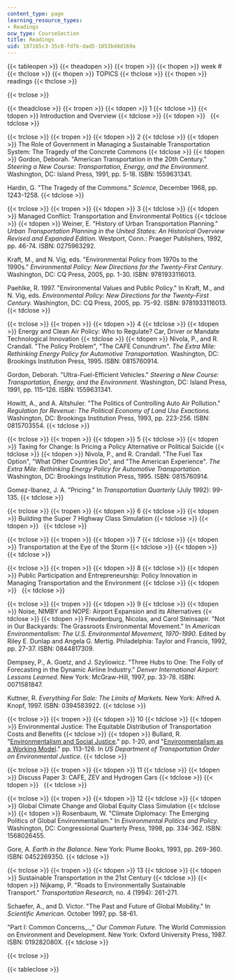 ```yaml
---
content_type: page
learning_resource_types:
- Readings
ocw_type: CourseSection
title: Readings
uid: 187165c3-35c0-fdfb-dad5-1853bd4d169a
---
```


{{< tableopen >}}
{{< theadopen >}}
{{< tropen >}}
{{< thopen >}}
week #
{{< thclose >}}
{{< thopen >}}
TOPICS
{{< thclose >}}
{{< thopen >}}
readings
{{< thclose >}}

{{< trclose >}}

{{< theadclose >}}
{{< tropen >}}
{{< tdopen >}}
1
{{< tdclose >}}
{{< tdopen >}}
Introduction and Overview
{{< tdclose >}}
{{< tdopen >}}
 
{{< tdclose >}}

{{< trclose >}}
{{< tropen >}}
{{< tdopen >}}
2
{{< tdclose >}}
{{< tdopen >}}
The Role of Government in Managing a Sustainable Transportation System: The Tragedy of the Concrete Commons
{{< tdclose >}}
{{< tdopen >}}
Gordon, Deborah. "American Transportation in the 20th Century." _Steering a New Course: Transportation, Energy, and the Environment_. Washington, DC: Island Press, 1991, pp. 5-18. ISBN: 1559631341.  
  
Hardin, G. "The Tragedy of the Commons." _Science_, December 1968, pp. 1243-1258.
{{< tdclose >}}

{{< trclose >}}
{{< tropen >}}
{{< tdopen >}}
3
{{< tdclose >}}
{{< tdopen >}}
Managed Conflict: Transportation and Environmental Politics
{{< tdclose >}}
{{< tdopen >}}
Weiner, E. "History of Urban Transportation Planning." _Urban Transportation Planning in the United States: An Historical Overview Revised and Expanded Edition._ Westport, Conn.: Praeger Publishers, 1992, pp. 46-74. ISBN: 0275963292.  
  
Kraft, M., and N. Vig, eds. "Environmental Policy from 1970s to the 1990s." _Environmental Policy: New Directions for the Twenty-First Century_. Washington, DC: CQ Press, 2005, pp. 1-30. ISBN: 9781933116013.  
  
Paehlke, R. 1997. "Environmental Values and Public Policy." In Kraft, M., and N. Vig, eds. _Environmental Policy: New Directions for the Twenty-First Century._ Washington, DC: CQ Press, 2005, pp. 75-92. ISBN: 9781933116013.
{{< tdclose >}}

{{< trclose >}}
{{< tropen >}}
{{< tdopen >}}
4
{{< tdclose >}}
{{< tdopen >}}
Energy and Clean Air Policy: Who to Regulate? Car, Driver or Mandate Technological Innovation
{{< tdclose >}}
{{< tdopen >}}
Nivola, P., and R. Crandall. "The Policy Problem", "The CAFE Conundrum". _The Extra Mile: Rethinking Energy Policy for Automotive Transportation._ Washington, DC: Brookings Institution Press, 1995. ISBN: 0815760914.  
  
Gordon, Deborah. "Ultra-Fuel-Efficient Vehicles." _Steering a New Course: Transportation, Energy, and the Environment_. Washington, DC: Island Press, 1991, pp. 115-126. ISBN: 1559631341.  
  
Howitt, A., and A. Altshuler. "The Politics of Controlling Auto Air Pollution." _Regulation for Revenue: The Political Economy of Land Use Exactions._ Washington, DC: Brookings Institution Press, 1993, pp. 223-256. ISBN: 0815703554.
{{< tdclose >}}

{{< trclose >}}
{{< tropen >}}
{{< tdopen >}}
5
{{< tdclose >}}
{{< tdopen >}}
Taxing for Change: Is Pricing a Policy Alternative or Political Suicide
{{< tdclose >}}
{{< tdopen >}}
Nivola, P., and R. Crandall. "The Fuel Tax Option", "What Other Countries Do", and "The American Experience". _The Extra Mile: Rethinking Energy Policy for Automotive Transportation._ Washington, DC: Brookings Institution Press, 1995. ISBN: 0815760914.  
  
Gomez-Ibanez, J. A. "Pricing." In _Transportation Quarterly_ (July 1992): 99-135.
{{< tdclose >}}

{{< trclose >}}
{{< tropen >}}
{{< tdopen >}}
6
{{< tdclose >}}
{{< tdopen >}}
Building the Super 7 Highway Class Simulation
{{< tdclose >}}
{{< tdopen >}}
 
{{< tdclose >}}

{{< trclose >}}
{{< tropen >}}
{{< tdopen >}}
7
{{< tdclose >}}
{{< tdopen >}}
Transportation at the Eye of the Storm
{{< tdclose >}}
{{< tdopen >}}
 
{{< tdclose >}}

{{< trclose >}}
{{< tropen >}}
{{< tdopen >}}
8
{{< tdclose >}}
{{< tdopen >}}
Public Participation and Entrepreneurship: Policy Innovation in Managing Transportation and the Environment
{{< tdclose >}}
{{< tdopen >}}
 
{{< tdclose >}}

{{< trclose >}}
{{< tropen >}}
{{< tdopen >}}
9
{{< tdclose >}}
{{< tdopen >}}
Noise, NIMBY and NOPE: Airport Expansion and its Alternatives
{{< tdclose >}}
{{< tdopen >}}
Freudenburg, Nicolas, and Carol Steinsapir. "Not in Our Backyards: The Grassroots Environmental Movement." In _American Environmentalism: The U.S. Environmental Movement, 1970-1990_. Edited by Riley E. Dunlap and Angela G. Mertig. Philadelphia: Taylor and Francis, 1992, pp. 27-37. ISBN: 0844817309.  
  
Dempsey, P., A. Goetz, and J. Szyliowicz. "Three Hubs to One: The Folly of Forecasting in the Dynamic Airline Industry." _Denver International Airport: Lessons Learned._ New York: McGraw-Hill, 1997, pp. 33-78. ISBN: 0071581847.  
  
Kuttner, R. _Everything For Sale: The Limits of Markets._ New York: Alfred A. Knopf, 1997. ISBN: 0394583922.
{{< tdclose >}}

{{< trclose >}}
{{< tropen >}}
{{< tdopen >}}
10
{{< tdclose >}}
{{< tdopen >}}
Environmental Justice: The Equitable Distribution of Transportation Costs and Benefits
{{< tdclose >}}
{{< tdopen >}}
Bullard, R. "[Environmentalism and Social Justice](http://www.fhwa.dot.gov/environment/environmental_justice/ej_at_dot/index.cfm)." pp. 1-20, and "[Environmentalism as a Working Model](http://www.fhwa.dot.gov/legsregs/directives/orders/6640_23.htm)." pp. 113-126. In _US Department of Transportation Order on Environmental Justice_.
{{< tdclose >}}

{{< trclose >}}
{{< tropen >}}
{{< tdopen >}}
11
{{< tdclose >}}
{{< tdopen >}}
Discuss Paper 3: CAFE, ZEV and Hydrogen Cars
{{< tdclose >}}
{{< tdopen >}}
 
{{< tdclose >}}

{{< trclose >}}
{{< tropen >}}
{{< tdopen >}}
12
{{< tdclose >}}
{{< tdopen >}}
Global Climate Change and Global Equity Class Simulation
{{< tdclose >}}
{{< tdopen >}}
Rosenbaum, W. "Climate Diplomacy: The Emerging Politics of Global Environmentalism." In _Environmental Politics and Policy_. Washington, DC: Congressional Quarterly Press, 1998, pp. 334-362. ISBN: 1568026455.  
  
Gore, A. _Earth in the Balance_. New York: Plume Books, 1993, pp. 269-360. ISBN: 0452269350.
{{< tdclose >}}

{{< trclose >}}
{{< tropen >}}
{{< tdopen >}}
13
{{< tdclose >}}
{{< tdopen >}}
Sustainable Transportation in the 21st Century
{{< tdclose >}}
{{< tdopen >}}
Nijkamp, P. "Roads to Environmentally Sustainable Transport." _Transportation Research,_ no. 4 (1994): 261-271.  
  
Schaefer, A., and D. Victor. "The Past and Future of Global Mobility." In _Scientific American_. October 1997, pp. 58-61.  
  
"Part I: Common Concerns_._" _Our Common Future._ The World Commission on Environment and Development. New York: Oxford University Press, 1987. ISBN: 019282080X.
{{< tdclose >}}

{{< trclose >}}

{{< tableclose >}}